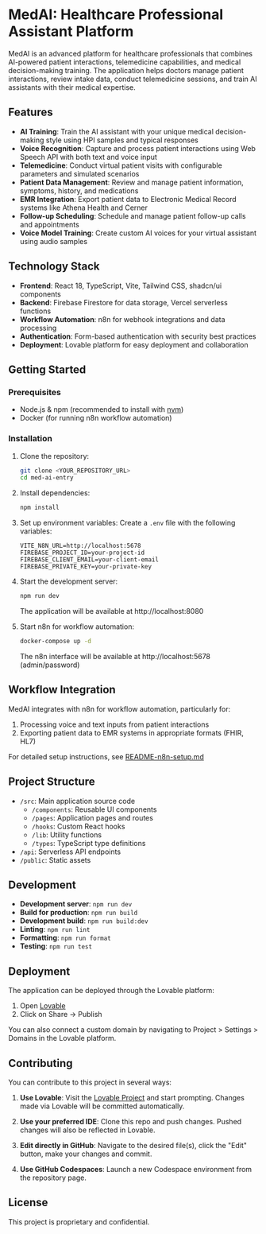 # MedAI: Healthcare Professional Assistant Platform

MedAI is an advanced platform for healthcare professionals that combines AI-powered patient interactions, telemedicine capabilities, and medical decision-making training. The application helps doctors manage patient interactions, review intake data, conduct telemedicine sessions, and train AI assistants with their medical expertise.

## Features

- **AI Training**: Train the AI assistant with your unique medical decision-making style using HPI samples and typical responses
- **Voice Recognition**: Capture and process patient interactions using Web Speech API with both text and voice input
- **Telemedicine**: Conduct virtual patient visits with configurable parameters and simulated scenarios
- **Patient Data Management**: Review and manage patient information, symptoms, history, and medications
- **EMR Integration**: Export patient data to Electronic Medical Record systems like Athena Health and Cerner
- **Follow-up Scheduling**: Schedule and manage patient follow-up calls and appointments
- **Voice Model Training**: Create custom AI voices for your virtual assistant using audio samples

## Technology Stack

- **Frontend**: React 18, TypeScript, Vite, Tailwind CSS, shadcn/ui components
- **Backend**: Firebase Firestore for data storage, Vercel serverless functions
- **Workflow Automation**: n8n for webhook integrations and data processing
- **Authentication**: Form-based authentication with security best practices
- **Deployment**: Lovable platform for easy deployment and collaboration

## Getting Started

### Prerequisites

- Node.js & npm (recommended to install with [nvm](https://github.com/nvm-sh/nvm#installing-and-updating))
- Docker (for running n8n workflow automation)

### Installation

1. Clone the repository:
   ```sh
   git clone <YOUR_REPOSITORY_URL>
   cd med-ai-entry
   ```

2. Install dependencies:
   ```sh
   npm install
   ```

3. Set up environment variables:
   Create a `.env` file with the following variables:
   ```
   VITE_N8N_URL=http://localhost:5678
   FIREBASE_PROJECT_ID=your-project-id
   FIREBASE_CLIENT_EMAIL=your-client-email
   FIREBASE_PRIVATE_KEY=your-private-key
   ```

4. Start the development server:
   ```sh
   npm run dev
   ```
   The application will be available at http://localhost:8080

5. Start n8n for workflow automation:
   ```sh
   docker-compose up -d
   ```
   The n8n interface will be available at http://localhost:5678 (admin/password)

## Workflow Integration

MedAI integrates with n8n for workflow automation, particularly for:

1. Processing voice and text inputs from patient interactions
2. Exporting patient data to EMR systems in appropriate formats (FHIR, HL7)

For detailed setup instructions, see [README-n8n-setup.md](README-n8n-setup.md)

## Project Structure

- `/src`: Main application source code
  - `/components`: Reusable UI components
  - `/pages`: Application pages and routes
  - `/hooks`: Custom React hooks
  - `/lib`: Utility functions
  - `/types`: TypeScript type definitions
- `/api`: Serverless API endpoints
- `/public`: Static assets

## Development

- **Development server**: `npm run dev`
- **Build for production**: `npm run build`
- **Development build**: `npm run build:dev`
- **Linting**: `npm run lint`
- **Formatting**: `npm run format`
- **Testing**: `npm run test`

## Deployment

The application can be deployed through the Lovable platform:

1. Open [Lovable](https://lovable.dev/projects/7e293cd0-d505-4ced-88d1-bef9942b7c13)
2. Click on Share -> Publish

You can also connect a custom domain by navigating to Project > Settings > Domains in the Lovable platform.

## Contributing

You can contribute to this project in several ways:

1. **Use Lovable**: Visit the [Lovable Project](https://lovable.dev/projects/7e293cd0-d505-4ced-88d1-bef9942b7c13) and start prompting. Changes made via Lovable will be committed automatically.

2. **Use your preferred IDE**: Clone this repo and push changes. Pushed changes will also be reflected in Lovable.

3. **Edit directly in GitHub**: Navigate to the desired file(s), click the "Edit" button, make your changes and commit.

4. **Use GitHub Codespaces**: Launch a new Codespace environment from the repository page.

## License

This project is proprietary and confidential.

